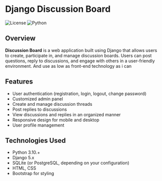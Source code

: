 # Django Discussion Board

![License](https://img.shields.io/badge/license-MIT-brightgreen.svg)  ![Python](https://img.shields.io/badge/python-3.10.12+-blue.svg)

## Overview

**Discussion Board** is a web application built using Django that allows users to create, participate in, and manage discussion boards. Users can post questions, reply to discussions, and engage with others in a user-friendly environment. And use as low as front-end technology as i can

## Features

- User authentication (registration, login, logout, change password)
- Customized admin panel
- Create and manage discussion threads
- Post replies to discussions
- View discussions and replies in an organized manner
- Responsive design for mobile and desktop
- User profile management

## Technologies Used

- Python 3.10.+
- Django 5.x
- SQLite (or PostgreSQL, depending on your configuration)
- HTML, CSS
- Bootstrap for styling

